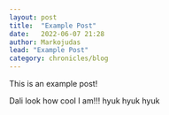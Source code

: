 ```yaml
---
layout: post
title:  "Example Post"
date:   2022-06-07 21:28
author: Markojudas
lead: "Example Post"
category: chronicles/blog
---
```


This is an example post!

Dali look how cool I am!!! hyuk hyuk hyuk
